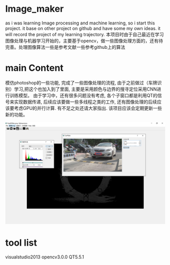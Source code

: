 # Image_maker
as i was learning Image processing and machine learning, so i start this project. it base on other project on github and have some my own ideas. it will record the project of my learning trajectory. 
本项目时由于自己最近在学习图像处理与机器学习开始的，主要基于opencv，做一些图像处理方面的，还有待完善。处理图像算法一些是参考文献一些参考github上的算法
# main Content
模仿photoshop的一些功能, 完成了一些图像处理的流程, 由于之前做过（车牌识别）学习,把这个也加入到了里面, 主要是采用颜色与边界的搜寻定位采用CNN进行训练模型。 由于学习中，还有很多问题没有考虑, 各个子窗口都是利用QT的信号来实现数据传递, 后续应该要做一些多线程之类的工作, 还有图像处理的后续应该要考虑GPU的并行计算. 有不足之处还请大家指出. 该项目应该会定期更新一些新的功能。

![image](https://github.com/zhangcj13/imager_maker/blob/master/ShowPro.png?raw=true)

# tool list
visualstudio2013    opencv3.0.0    QT5.5.1


